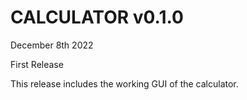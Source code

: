 # CALCULATOR v0.1.0

December 8th 2022

First Release

This release includes the working GUI of the calculator.